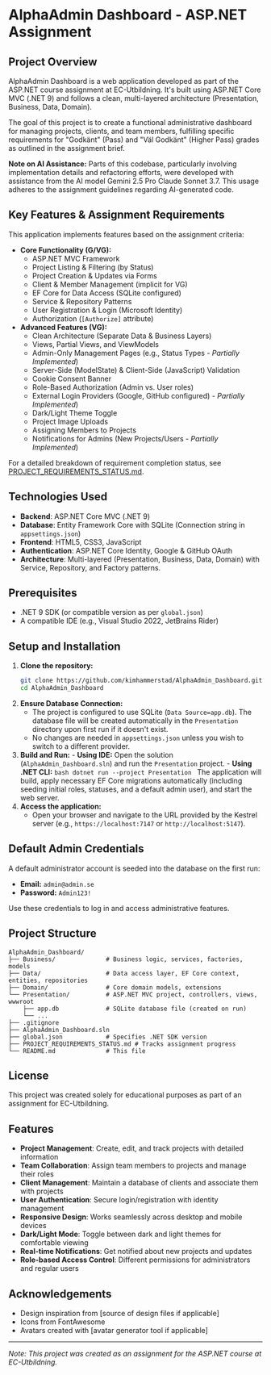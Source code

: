 # AlphaAdmin Dashboard - ASP.NET Assignment

## Project Overview

AlphaAdmin Dashboard is a web application developed as part of the ASP.NET course assignment at EC-Utbildning. It's built using ASP.NET Core MVC (.NET 9) and follows a clean, multi-layered architecture (Presentation, Business, Data, Domain).

The goal of this project is to create a functional administrative dashboard for managing projects, clients, and team members, fulfilling specific requirements for "Godkänt" (Pass) and "Väl Godkänt" (Higher Pass) grades as outlined in the assignment brief.

**Note on AI Assistance:** Parts of this codebase, particularly involving implementation details and refactoring efforts, were developed with assistance from the AI model Gemini 2.5 Pro Claude Sonnet 3.7. This usage adheres to the assignment guidelines regarding AI-generated code.

## Key Features & Assignment Requirements

This application implements features based on the assignment criteria:

- **Core Functionality (G/VG):**
  - ASP.NET MVC Framework
  - Project Listing & Filtering (by Status)
  - Project Creation & Updates via Forms
  - Client & Member Management (implicit for VG)
  - EF Core for Data Access (SQLite configured)
  - Service & Repository Patterns
  - User Registration & Login (Microsoft Identity)
  - Authorization (`[Authorize]` attribute)
- **Advanced Features (VG):**
  - Clean Architecture (Separate Data & Business Layers)
  - Views, Partial Views, and ViewModels
  - Admin-Only Management Pages (e.g., Status Types - _Partially Implemented_)
  - Server-Side (ModelState) & Client-Side (JavaScript) Validation
  - Cookie Consent Banner
  - Role-Based Authorization (Admin vs. User roles)
  - External Login Providers (Google, GitHub configured) - _Partially Implemented_)
  - Dark/Light Theme Toggle
  - Project Image Uploads
  - Assigning Members to Projects
  - Notifications for Admins (New Projects/Users - _Partially Implemented_)

For a detailed breakdown of requirement completion status, see [PROJECT_REQUIREMENTS_STATUS.md](PROJECT_REQUIREMENTS_STATUS.md).

## Technologies Used

- **Backend**: ASP.NET Core MVC (.NET 9)
- **Database**: Entity Framework Core with SQLite (Connection string in `appsettings.json`)
- **Frontend**: HTML5, CSS3, JavaScript
- **Authentication**: ASP.NET Core Identity, Google & GitHub OAuth
- **Architecture**: Multi-layered (Presentation, Business, Data, Domain) with Service, Repository, and Factory patterns.

## Prerequisites

- .NET 9 SDK (or compatible version as per `global.json`)
- A compatible IDE (e.g., Visual Studio 2022, JetBrains Rider)

## Setup and Installation

1.  **Clone the repository:**
    ```bash
    git clone https://github.com/kimhammerstad/AlphaAdmin_Dashboard.git
    cd AlphaAdmin_Dashboard
    ```
2.  **Ensure Database Connection:**
    - The project is configured to use SQLite (`Data Source=app.db`). The database file will be created automatically in the `Presentation` directory upon first run if it doesn't exist.
    - No changes are needed in `appsettings.json` unless you wish to switch to a different provider.
3.  **Build and Run:** - **Using IDE:** Open the solution (`AlphaAdmin_Dashboard.sln`) and run the `Presentation` project. - **Using .NET CLI:**
    `bash
dotnet run --project Presentation
`
    The application will build, apply necessary EF Core migrations automatically (including seeding initial roles, statuses, and a default admin user), and start the web server.
4.  **Access the application:**
    - Open your browser and navigate to the URL provided by the Kestrel server (e.g., `https://localhost:7147` or `http://localhost:5147`).

## Default Admin Credentials

A default administrator account is seeded into the database on the first run:

- **Email:** `admin@admin.se`
- **Password:** `Admin123!`

Use these credentials to log in and access administrative features.

## Project Structure

```
AlphaAdmin_Dashboard/
├── Business/              # Business logic, services, factories, models
├── Data/                  # Data access layer, EF Core context, entities, repositories
├── Domain/                # Core domain models, extensions
└── Presentation/          # ASP.NET MVC project, controllers, views, wwwroot
    ├── app.db             # SQLite database file (created on run)
    └── ...
├── .gitignore
├── AlphaAdmin_Dashboard.sln
├── global.json            # Specifies .NET SDK version
├── PROJECT_REQUIREMENTS_STATUS.md # Tracks assignment progress
└── README.md              # This file
```

## License

This project was created solely for educational purposes as part of an assignment for EC-Utbildning.

## Features

- **Project Management**: Create, edit, and track projects with detailed information
- **Team Collaboration**: Assign team members to projects and manage their roles
- **Client Management**: Maintain a database of clients and associate them with projects
- **User Authentication**: Secure login/registration with identity management
- **Responsive Design**: Works seamlessly across desktop and mobile devices
- **Dark/Light Mode**: Toggle between dark and light themes for comfortable viewing
- **Real-time Notifications**: Get notified about new projects and updates
- **Role-based Access Control**: Different permissions for administrators and regular users

## Acknowledgements

- Design inspiration from [source of design files if applicable]
- Icons from FontAwesome
- Avatars created with [avatar generator tool if applicable]

---

_Note: This project was created as an assignment for the ASP.NET course at EC-Utbildning._
